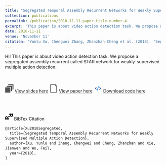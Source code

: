 ```yaml
---
title: "Segregated Temporal Assembly Recurrent Networks for Weakly Supervised Multiple Action Detection"
collection: publications
permalink: /publication/2018-11-11-paper-title-number-4
excerpt: 'This paper is about video action detection task. We propose a segregated assembly recurrent called STAR network for weakly-supervised multiple action detection.'
date: 2018-11-11
venue: 'November 11'
citation: 'Yunlu Xu, Chengwei Zhang, Zhanzhan Cheng et al. (2018). "Segregated Temporal Assembly Recurrent Networks for Weakly Supervised Multiple Action Detection." <i>November 11</i>. 1(1).'
---
```

HI! This paper is about video action detection task. We propose a segregated assembly recurrent called STAR network for weakly-supervised multiple action detection.

<br><br/>
<img width="27px" src="../images/slides.svg" />
[View slides here](http://DAVAR-Lab.github.io/files/AAAI2019-STAR-slides.pptx)
<img width="27px" src="../images/pdf.svg" />
[View paper here](http://DAVAR-Lab.github.io/files/paper1.pdf)
<img width="27px" src="../images/code.jpg" />
[Download code here](http://github.com/DAVAR-Lab/DAVAR-Lab.github.io)

<!-- ## Files
- Slides [Download slides here](http://DAVAR-Lab.github.io/files/AAAI2019-STAR-slides.pptx)
- Paper [Download paper here](http://DAVAR-Lab.github.io/files/paper1.pdf)
- Dataset 
- Code [Download code here](http://github.com/DAVAR-Lab/DAVAR-Lab.github.io) -->

<br><br/>

<img width="25px" src="../images/cite.svg" /> BibTex Citation
```
@article{Xu2018Segregated,
  title={Segregated Temporal Assembly Recurrent Networks for Weakly Supervised Multiple Action Detection},
  author={Xu, Yunlu and Zhang, Chengwei and Cheng, Zhanzhan and Xie, Jianwen and Wu, Fei},
  year={2018},
}
```

<!-- Recommended citation: Yunlu Xu, Chengwei Zhang, Zhanzhan Cheng et al. (2018). "Segregated Temporal Assembly Recurrent Networks for Weakly Supervised Multiple Action Detection." <i>November 11</i>. 1(1). -->
